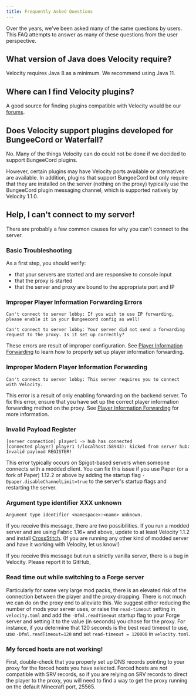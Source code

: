```yaml
---
title: Frequently Asked Questions
---
```


Over the years, we've been asked many of the same questions by users. This FAQ attempts to answer as many of these questions from the user perspective.

## What version of Java does Velocity require?

Velocity requires Java 8 as a minimum. We recommend using Java 11.

## Where can I find Velocity plugins?

A good source for finding plugins compatible with Velocity would be our
[forums](https://forums.velocitypowered.com/c/plugins/plugin-releases/6).

## Does Velocity support plugins developed for BungeeCord or Waterfall?

No. Many of the things Velocity can do could not be done if we decided
to support BungeeCord plugins.

However, certain plugins may have Velocity ports available or alternatives
are available. In addition, plugins that support BungeeCord but only require
that they are installed on the server (nothing on the proxy) typically use
the BungeeCord plugin messaging channel, which is supported natively by
Velocity 1.1.0.

## Help, I can't connect to my server!

There are probably a few common causes for why you can't connect to the server.

### Basic Troubleshooting

As a first step, you should verify:

* that your servers are started and are responsive to console input
* that the proxy is started
* that the server and proxy are bound to the appropriate port and IP

### Improper Player Information Forwarding Errors

```
Can't connect to server lobby: If you wish to use IP forwarding, please enable it in your Bungeecord config as well! 
```

```
Can't connect to server lobby: Your server did not send a forwarding request to the proxy. Is it set up correctly?
```

These errors are result of improper configuration. See 
[Player Information Forwarding](/wiki/users/forwarding/) 
to learn how to properly set up player information forwarding.

### Improper Modern Player Information Forwarding
```
Can't connect to server lobby: This server requires you to connect with Velocity.
```

This error is a result of only enabling forwarding on the backend server. To fix this error, 
ensure that you have set up the correct player information forwarding method on the proxy.
See [Player Information Forwarding](/wiki/users/forwarding/)
for more information.

### Invalid Payload Register
```
[server connection] player1 -> hub has connected
[connected player] player1 (/localhost:58943): kicked from server hub: Invalid payload REGISTER!
```

This error typically occurs on Spigot-based servers when someone connects with a modded client. 
You can fix this issue if you use Paper (or a fork of Paper) 1.12.2 or above by adding the startup flag
 `-Dpaper.disableChannelLimit=true` to the server's startup flags and restarting the server. 

### Argument type identifier XXX unknown

```
Argument type identifier <namespace>:<name> unknown.
```

If you receive this message, there are two possibilities. If you run a modded server and are using
Fabric 1.16+ and above, update to at least Velocity 1.1.2 and install [CrossStitch](https://www.curseforge.com/minecraft/mc-mods/crossstitch).
(If you are running any other kind of modded server and have it working with Velocity, let us know!)

If you receive this message but run a strictly vanilla server, there is a bug in Velocity. Please report it
to GitHub,

### Read time out while switching to a Forge server

Particularly for some very large mod packs, there is an elevated risk of the connection between the player and
the proxy dropping. There is not much we can do on the proxy end to alleviate this. We suggest either reducing the
number of mods your server uses, or raise the `read-timeout` setting in `velocity.toml` and add the `-Dfml.readTimeout`
startup flag to your Forge server and setting it to the value (in seconds) you chose for the proxy. For instance, if you
determine that 120 seconds is the best read timeout to use, use `-Dfml.readTimeout=120` and set `read-timeout = 120000`
in `velocity.toml`.

### My forced hosts are not working!

First, double-check that you properly set up DNS records pointing to your proxy for the forced hosts you have selected.
Forced hosts are _not_ compatible with SRV records, so if you are relying on SRV records to direct the player to the
proxy, you will need to find a way to get the proxy running on the default Minecraft port, 25565.